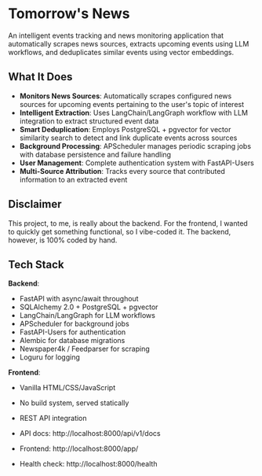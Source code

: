 # Tomorrow's News

An intelligent events tracking and news monitoring application that automatically scrapes news sources, extracts upcoming events using LLM workflows, and deduplicates similar events using vector embeddings.

## What It Does

- **Monitors News Sources**: Automatically scrapes configured news sources for upcoming events pertaining to the user's topic of interest
- **Intelligent Extraction**: Uses LangChain/LangGraph workflow with LLM integration to extract structured event data
- **Smart Deduplication**: Employs PostgreSQL + pgvector for vector similarity search to detect and link duplicate events across sources
- **Background Processing**: APScheduler manages periodic scraping jobs with database persistence and failure handling
- **User Management**: Complete authentication system with FastAPI-Users
- **Multi-Source Attribution**: Tracks every source that contributed information to an extracted event

## Disclaimer

This project, to me, is really about the backend. For the frontend, I wanted to quickly get something functional, so I vibe-coded it. The backend, however, is 100% coded by hand.

## Tech Stack

**Backend**:
- FastAPI with async/await throughout
- SQLAlchemy 2.0 + PostgreSQL + pgvector
- LangChain/LangGraph for LLM workflows
- APScheduler for background jobs
- FastAPI-Users for authentication
- Alembic for database migrations
- Newspaper4k / Feedparser for scraping
- Loguru for logging

**Frontend**:
- Vanilla HTML/CSS/JavaScript
- No build system, served statically
- REST API integration

- API docs: http://localhost:8000/api/v1/docs
- Frontend: http://localhost:8000/app/
- Health check: http://localhost:8000/health
